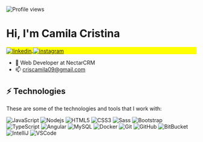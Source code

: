 
<p align="left"> <img src="https://komarev.com/ghpvc/?username=MyllaC&color=yellow" alt="Profile views" /> </p>
<h1 align="left">Hi, I'm Camila Cristina</h1>

<p align="left" style="background:yellow">
<a href="https://www.linkedin.com/in/camila-alves-381a39173/" target="_blank">
<img align="center" src="https://img.shields.io/badge/CamilaAlves-05122A?style=flat&logo=linkedin" alt="linkedin"/>
</a>
<a href="https://www.instagram.com/camilacris.oa/" target="_blank">
 <img align="center" src="https://img.shields.io/badge/-camilacris.oa-05122A?style=flat&logo=instagram" alt="instagram"/>
</a>
</p>

- 🔭 Web Developer at NectarCRM
- 📫 criscamila09@gmail.com

## ⚡ Technologies

These are some of the technologies and tools that I work with:

![JavaScript](https://img.shields.io/badge/-JavaScript-black?style=flat-square&logo=javascript)
![Nodejs](https://img.shields.io/badge/-Nodejs-339933?style=flat-square&logo=Node.js&logoColor=white)
![HTML5](https://img.shields.io/badge/-HTML5-E34F26?style=flat-square&logo=html5&logoColor=white)
![CSS3](https://img.shields.io/badge/-CSS3-1572B6?style=flat-square&logo=css3)
![Sass](https://img.shields.io/badge/-Sass-CC6699?style=flat-square&logo=sass&logoColor=white)
![Bootstrap](https://img.shields.io/badge/-Bootstrap-563D7C?style=flat-square&logo=bootstrap)
![TypeScript](https://img.shields.io/badge/-TypeScript-007ACC?style=flat-square&logo=typescript)
![Angular](https://img.shields.io/badge/-Angular-DD0031?style=flat-square&logo=angular)
![MySQL](https://img.shields.io/badge/-MySQL-4479A1?style=flat-square&logo=mysql&logoColor=white)
![Docker](https://img.shields.io/badge/-Docker-2496ED?style=flat-square&logo=docker&logoColor=white)
![Git](https://img.shields.io/badge/-Git-black?style=flat-square&logo=git)
![GitHub](https://img.shields.io/badge/-GitHub-181717?style=flat-square&logo=github)
![BitBucket](https://img.shields.io/badge/-BitBucket-darkblue?style=flat-square&logo=bitbucket)
![IntelliJ](https://img.shields.io/badge/-IntelliJ%20IDEA-black?style=flat-square&logo=intellij-idea&logoColor=white)
![VSCode](https://img.shields.io/badge/-VSCode-007ACC?style=flat-square&logo=visual-studio-code&logoColor=white)





